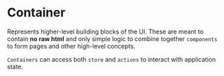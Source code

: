 # Container

Represents higher-level building blocks of the UI. These are meant to contain **no raw html** and only simple logic to combine together `components` to form pages and other high-level concepts.

`Containers` can access both `store` and `actions` to interact with application state.
